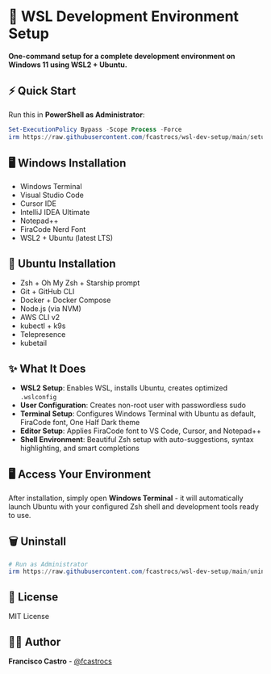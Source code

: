 # 🚀 WSL Development Environment Setup

**One-command setup for a complete development environment on Windows 11 using WSL2 + Ubuntu.**

## ⚡ Quick Start

Run this in **PowerShell as Administrator**:

```powershell
Set-ExecutionPolicy Bypass -Scope Process -Force
irm https://raw.githubusercontent.com/fcastrocs/wsl-dev-setup/main/setup-windows.ps1 | iex
```

## 🖥️ Windows Installation
- Windows Terminal
- Visual Studio Code
- Cursor IDE
- IntelliJ IDEA Ultimate
- Notepad++
- FiraCode Nerd Font
- WSL2 + Ubuntu (latest LTS)

## 🐧 Ubuntu Installation
- Zsh + Oh My Zsh + Starship prompt
- Git + GitHub CLI
- Docker + Docker Compose
- Node.js (via NVM)
- AWS CLI v2
- kubectl + k9s
- Telepresence
- kubetail

## ✨ What It Does

- **WSL2 Setup**: Enables WSL, installs Ubuntu, creates optimized `.wslconfig`
- **User Configuration**: Creates non-root user with passwordless sudo
- **Terminal Setup**: Configures Windows Terminal with Ubuntu as default, FiraCode font, One Half Dark theme
- **Editor Setup**: Applies FiraCode font to VS Code, Cursor, and Notepad++
- **Shell Environment**: Beautiful Zsh setup with auto-suggestions, syntax highlighting, and smart completions

## 🖥️ Access Your Environment

After installation, simply open **Windows Terminal** - it will automatically launch Ubuntu with your configured Zsh shell and development tools ready to use.

## 🗑️ Uninstall

```powershell
# Run as Administrator
irm https://raw.githubusercontent.com/fcastrocs/wsl-dev-setup/main/uninstall.ps1 | iex
```

## 📄 License

MIT License

## 👨‍💻 Author

**Francisco Castro** - [@fcastrocs](https://github.com/fcastrocs)